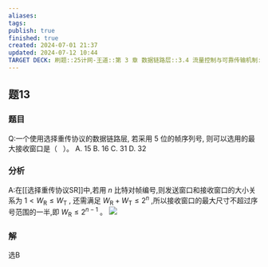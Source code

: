 ```yaml
---
aliases: 
tags: 
publish: true
finished: true
created: 2024-07-01 21:37
updated: 2024-07-12 10:44
TARGET DECK: 刷题::25计网-王道::第 3 章 数据链路层::3.4 流量控制与可靠传输机制::题13
---
```


## 题13
### 题目
Q:一个使用选择重传协议的数据链路层, 若采用 5 位的帧序列号, 则可以选用的最大接收窗口是（ $\;$ ）。
A. 15 B. 16 C. 31 D. 32
### 分析
A:在[[选择重传协议SR]]中,若用 $n$ 比特对帧编号,则发送窗口和接收窗口的大小关系为 $1 < {W}_{\mathrm{R}} \leq  {W}_{\mathrm{T}}$ ,  还需满足 ${W}_{\mathrm{R}} + {W}_{\mathrm{T}} \leq  {2}^{n}$ ,所以接收窗口的最大尺寸不超过序号范围的一半,即 ${W}_{\mathrm{R}} \leq  {2}^{n - 1}$ 。
![](https://img.hwenyi.live/202407121044620.webp)
### 解
选B
